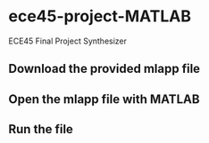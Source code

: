 # ece45-project-MATLAB
ECE45 Final Project Synthesizer

## Download the provided mlapp file

## Open the mlapp file with MATLAB

## Run the file
